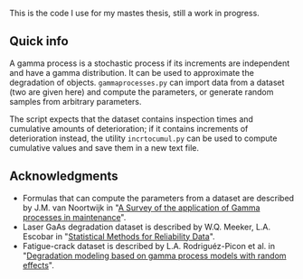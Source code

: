 This is the code I use for my mastes thesis, still a work in progress.

## Quick info
A gamma process is a stochastic process if its increments are independent and have a gamma distribution. It can be used to approximate the degradation of objects. `gammaprocesses.py` can import data from a dataset (two are given here) and compute the parameters, or generate random samples from arbitrary parameters.

The script expects that the dataset contains inspection times and cumulative amounts of deterioration; if it contains increments of deterioration instead, the utility `incrtocumul.py` can be used to compute cumulative values and save them in a new text file.

## Acknowledgments
- Formulas that can compute the parameters from a dataset are described by J.M. van Noortwijk in "[A Survey of the application of Gamma processes in maintenance](https://www.researchgate.net/publication/222140978_A_Survey_of_the_application_of_Gamma_processes_in_maintenance)".
- Laser GaAs degradation dataset is described by W.Q. Meeker, L.A. Escobar in "[Statistical Methods for Reliability Data](https://www.researchgate.net/publication/261741677_Statistical_Methods_for_Reliability_Data_by_William_Q_Meeker_Luis_A_Escobar)".
- Fatigue-crack dataset is described by L.A. Rodriguéz-Picon et al. in "[Degradation modeling based on gamma process models with random effects](https://www.researchgate.net/publication/316808032_Degradation_modeling_based_on_gamma_process_models_with_random_effects)".

